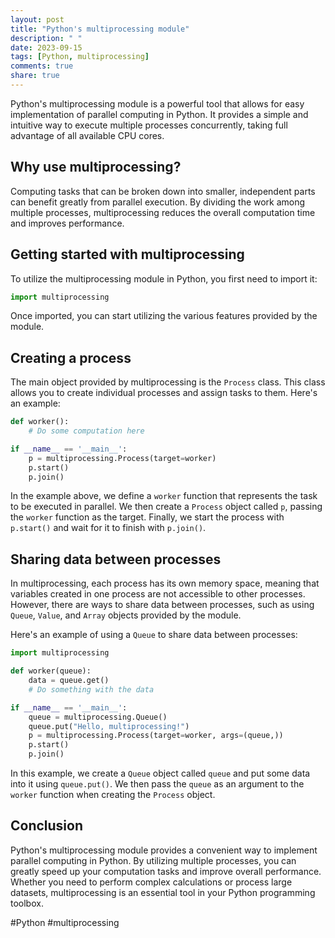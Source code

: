 ```yaml
---
layout: post
title: "Python's multiprocessing module"
description: " "
date: 2023-09-15
tags: [Python, multiprocessing]
comments: true
share: true
---
```


Python's multiprocessing module is a powerful tool that allows for easy implementation of parallel computing in Python. It provides a simple and intuitive way to execute multiple processes concurrently, taking full advantage of all available CPU cores.

## Why use multiprocessing?

Computing tasks that can be broken down into smaller, independent parts can benefit greatly from parallel execution. By dividing the work among multiple processes, multiprocessing reduces the overall computation time and improves performance.

## Getting started with multiprocessing

To utilize the multiprocessing module in Python, you first need to import it:

```python
import multiprocessing
```

Once imported, you can start utilizing the various features provided by the module.

## Creating a process

The main object provided by multiprocessing is the `Process` class. This class allows you to create individual processes and assign tasks to them. Here's an example:

```python
def worker():
    # Do some computation here

if __name__ == '__main__':
    p = multiprocessing.Process(target=worker)
    p.start()
    p.join()
```

In the example above, we define a `worker` function that represents the task to be executed in parallel. We then create a `Process` object called `p`, passing the `worker` function as the target. Finally, we start the process with `p.start()` and wait for it to finish with `p.join()`.

## Sharing data between processes

In multiprocessing, each process has its own memory space, meaning that variables created in one process are not accessible to other processes. However, there are ways to share data between processes, such as using `Queue`, `Value`, and `Array` objects provided by the module.

Here's an example of using a `Queue` to share data between processes:

```python
import multiprocessing

def worker(queue):
    data = queue.get()
    # Do something with the data

if __name__ == '__main__':
    queue = multiprocessing.Queue()
    queue.put("Hello, multiprocessing!")
    p = multiprocessing.Process(target=worker, args=(queue,))
    p.start()
    p.join()
```

In this example, we create a `Queue` object called `queue` and put some data into it using `queue.put()`. We then pass the `queue` as an argument to the `worker` function when creating the `Process` object.

## Conclusion

Python's multiprocessing module provides a convenient way to implement parallel computing in Python. By utilizing multiple processes, you can greatly speed up your computation tasks and improve overall performance. Whether you need to perform complex calculations or process large datasets, multiprocessing is an essential tool in your Python programming toolbox.

#Python #multiprocessing